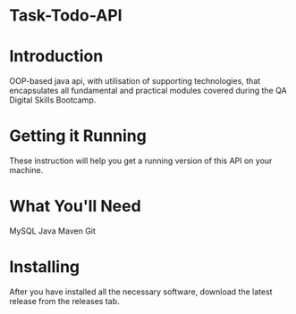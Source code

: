 # Task-Todo-API

# Introduction
OOP-based java api, with utilisation of supporting  technologies, that encapsulates all fundamental and practical modules covered during the QA Digital Skills Bootcamp.

# Getting it Running

These instruction will help you get a running version of this API on your machine.

# What You'll Need

MySQL 
Java
Maven
Git

# Installing

After you have installed all the necessary software, download the latest release from the releases tab.
